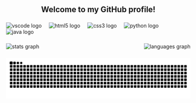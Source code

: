 <h2 align="center">Welcome to my GitHub profile!</h2>

###

<div align="left">
  <img src="https://cdn.jsdelivr.net/gh/devicons/devicon/icons/vscode/vscode-original.svg" height="30" alt="vscode logo"  />
  <img width="12" />
  <img src="https://cdn.jsdelivr.net/gh/devicons/devicon/icons/html5/html5-original.svg" height="30" alt="html5 logo"  />
  <img width="12" />
  <img src="https://cdn.jsdelivr.net/gh/devicons/devicon/icons/css3/css3-original.svg" height="30" alt="css3 logo"  />
  <img width="12" />
  <img src="https://cdn.jsdelivr.net/gh/devicons/devicon/icons/python/python-original.svg" height="30" alt="python logo"  />
  <img width="12" />
  <img src="https://cdn.jsdelivr.net/gh/devicons/devicon/icons/java/java-original.svg" height="30" alt="java logo"  />
</div>

###

<div align="center" style="display: flex; justify-content: space-between;">
  <div>
    <img src="https://github-readme-stats.vercel.app/api?username=liviamoro&hide_title=false&hide_rank=false&show_icons=false&include_all_commits=true&count_private=true&disable_animations=false&theme=dark&locale=en&hide_border=true&custom_title=L%C3%ADvia%20Moro's%20GitHub%20Stats%20" height="190" alt="stats graph" /> 
  </div>
  <div>
    <img src="https://github-readme-stats.vercel.app/api/top-langs?username=liviamoro&locale=en&hide_title=false&layout=compact&card_width=320&langs_count=5&theme=dark&hide_border=true" height="160" alt="languages graph"  />
  </div>
</div>

###

<picture>  
  <source media="(prefers-color-scheme: dark)" srcset="https://raw.githubusercontent.com/liviamoro/liviamoro/output/github-contribution-grid-snake-dark.svg">  
  <source media="(prefers-color-scheme: light)" srcset="https://raw.githubusercontent.com/liviamoro/liviamoro/output/github-contribution-grid-snake.svg">  
  <img alt="github contribution grid snake animation" src="https://raw.githubusercontent.com/liviamoro/liviamoro/output/github-contribution-grid-snake.svg">  
</picture>
